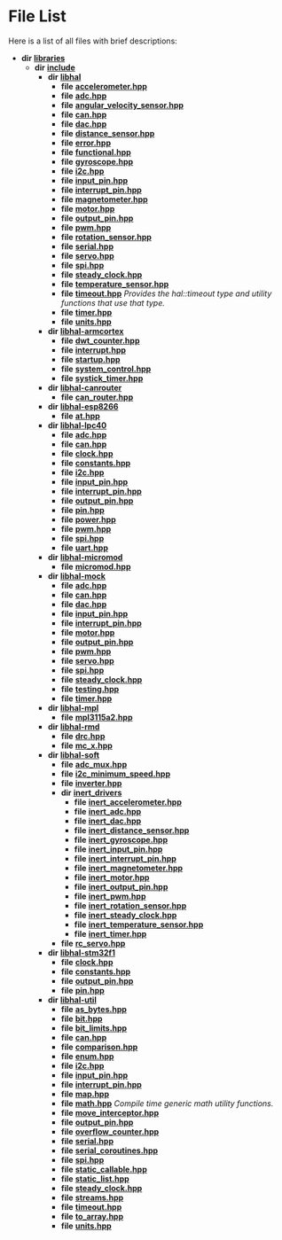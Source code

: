 
# File List

Here is a list of all files with brief descriptions:


* **dir** [**libraries**](dir_bc0718b08fb2015b8e59c47b2805f60c.md)     
    * **dir** [**include**](dir_cba0faac6e93618a6e2539705915bd70.md)     
        * **dir** [**libhal**](dir_c21661262b37aa135a14febc024e67d7.md)     
            * **file** [**accelerometer.hpp**](accelerometer_8hpp.md)     
            * **file** [**adc.hpp**](libhal_2adc_8hpp.md)     
            * **file** [**angular\_velocity\_sensor.hpp**](angular__velocity__sensor_8hpp.md)     
            * **file** [**can.hpp**](libhal_2can_8hpp.md)     
            * **file** [**dac.hpp**](libhal_2dac_8hpp.md)     
            * **file** [**distance\_sensor.hpp**](distance__sensor_8hpp.md)     
            * **file** [**error.hpp**](error_8hpp.md)     
            * **file** [**functional.hpp**](functional_8hpp.md)     
            * **file** [**gyroscope.hpp**](gyroscope_8hpp.md)     
            * **file** [**i2c.hpp**](libhal_2i2c_8hpp.md)     
            * **file** [**input\_pin.hpp**](libhal_2input__pin_8hpp.md)     
            * **file** [**interrupt\_pin.hpp**](libhal_2interrupt__pin_8hpp.md)     
            * **file** [**magnetometer.hpp**](magnetometer_8hpp.md)     
            * **file** [**motor.hpp**](libhal_2motor_8hpp.md)     
            * **file** [**output\_pin.hpp**](libhal_2output__pin_8hpp.md)     
            * **file** [**pwm.hpp**](libhal_2pwm_8hpp.md)     
            * **file** [**rotation\_sensor.hpp**](rotation__sensor_8hpp.md)     
            * **file** [**serial.hpp**](libhal_2serial_8hpp.md)     
            * **file** [**servo.hpp**](libhal_2servo_8hpp.md)     
            * **file** [**spi.hpp**](libhal_2spi_8hpp.md)     
            * **file** [**steady\_clock.hpp**](libhal_2steady__clock_8hpp.md)     
            * **file** [**temperature\_sensor.hpp**](temperature__sensor_8hpp.md)     
            * **file** [**timeout.hpp**](libhal_2timeout_8hpp.md) _Provides the hal::timeout type and utility functions that use that type._     
            * **file** [**timer.hpp**](libhal_2timer_8hpp.md)     
            * **file** [**units.hpp**](libhal_2units_8hpp.md)     
        * **dir** [**libhal-armcortex**](dir_b3459571a2adf19d50d3ad84e10dbc87.md)     
            * **file** [**dwt\_counter.hpp**](dwt__counter_8hpp.md)     
            * **file** [**interrupt.hpp**](interrupt_8hpp.md)     
            * **file** [**startup.hpp**](startup_8hpp.md)     
            * **file** [**system\_control.hpp**](system__control_8hpp.md)     
            * **file** [**systick\_timer.hpp**](systick__timer_8hpp.md)     
        * **dir** [**libhal-canrouter**](dir_2c64ce4d64c558a00b906bdd8bb48b1b.md)     
            * **file** [**can\_router.hpp**](can__router_8hpp.md)     
        * **dir** [**libhal-esp8266**](dir_b51c311201f953ecf0af8480d3c6c210.md)     
            * **file** [**at.hpp**](at_8hpp.md)     
        * **dir** [**libhal-lpc40**](dir_2fff134b595a3a874b0307aab0eea726.md)     
            * **file** [**adc.hpp**](libhal-lpc40_2adc_8hpp.md)     
            * **file** [**can.hpp**](libhal-lpc40_2can_8hpp.md)     
            * **file** [**clock.hpp**](libhal-lpc40_2clock_8hpp.md)     
            * **file** [**constants.hpp**](libhal-lpc40_2constants_8hpp.md)     
            * **file** [**i2c.hpp**](libhal-lpc40_2i2c_8hpp.md)     
            * **file** [**input\_pin.hpp**](libhal-lpc40_2input__pin_8hpp.md)     
            * **file** [**interrupt\_pin.hpp**](libhal-lpc40_2interrupt__pin_8hpp.md)     
            * **file** [**output\_pin.hpp**](libhal-lpc40_2output__pin_8hpp.md)     
            * **file** [**pin.hpp**](libhal-lpc40_2pin_8hpp.md)     
            * **file** [**power.hpp**](power_8hpp.md)     
            * **file** [**pwm.hpp**](libhal-lpc40_2pwm_8hpp.md)     
            * **file** [**spi.hpp**](libhal-lpc40_2spi_8hpp.md)     
            * **file** [**uart.hpp**](uart_8hpp.md)     
        * **dir** [**libhal-micromod**](dir_3d3c07370f433c90fd72adf4c7e715ce.md)     
            * **file** [**micromod.hpp**](micromod_8hpp.md)     
        * **dir** [**libhal-mock**](dir_24679974995b72317f1fb09ac5dd2fb9.md)     
            * **file** [**adc.hpp**](libhal-mock_2adc_8hpp.md)     
            * **file** [**can.hpp**](libhal-mock_2can_8hpp.md)     
            * **file** [**dac.hpp**](libhal-mock_2dac_8hpp.md)     
            * **file** [**input\_pin.hpp**](libhal-mock_2input__pin_8hpp.md)     
            * **file** [**interrupt\_pin.hpp**](libhal-mock_2interrupt__pin_8hpp.md)     
            * **file** [**motor.hpp**](libhal-mock_2motor_8hpp.md)     
            * **file** [**output\_pin.hpp**](libhal-mock_2output__pin_8hpp.md)     
            * **file** [**pwm.hpp**](libhal-mock_2pwm_8hpp.md)     
            * **file** [**servo.hpp**](libhal-mock_2servo_8hpp.md)     
            * **file** [**spi.hpp**](libhal-mock_2spi_8hpp.md)     
            * **file** [**steady\_clock.hpp**](libhal-mock_2steady__clock_8hpp.md)     
            * **file** [**testing.hpp**](testing_8hpp.md)     
            * **file** [**timer.hpp**](libhal-mock_2timer_8hpp.md)     
        * **dir** [**libhal-mpl**](dir_938956f748520abcfe48f1edd19c1957.md)     
            * **file** [**mpl3115a2.hpp**](mpl3115a2_8hpp.md)     
        * **dir** [**libhal-rmd**](dir_3a391231662e3c35ce1f8bf907d80c4f.md)     
            * **file** [**drc.hpp**](drc_8hpp.md)     
            * **file** [**mc\_x.hpp**](mc__x_8hpp.md)     
        * **dir** [**libhal-soft**](dir_d4bad6877cf31bc2d39b696d7a305013.md)     
            * **file** [**adc\_mux.hpp**](adc__mux_8hpp.md)     
            * **file** [**i2c\_minimum\_speed.hpp**](i2c__minimum__speed_8hpp.md)     
            * **file** [**inverter.hpp**](inverter_8hpp.md)     
            * **dir** [**inert\_drivers**](dir_140c0a66abe76384f84bfc7661372b14.md)     
                * **file** [**inert\_accelerometer.hpp**](inert__accelerometer_8hpp.md)     
                * **file** [**inert\_adc.hpp**](inert__adc_8hpp.md)     
                * **file** [**inert\_dac.hpp**](inert__dac_8hpp.md)     
                * **file** [**inert\_distance\_sensor.hpp**](inert__distance__sensor_8hpp.md)     
                * **file** [**inert\_gyroscope.hpp**](inert__gyroscope_8hpp.md)     
                * **file** [**inert\_input\_pin.hpp**](inert__input__pin_8hpp.md)     
                * **file** [**inert\_interrupt\_pin.hpp**](inert__interrupt__pin_8hpp.md)     
                * **file** [**inert\_magnetometer.hpp**](inert__magnetometer_8hpp.md)     
                * **file** [**inert\_motor.hpp**](inert__motor_8hpp.md)     
                * **file** [**inert\_output\_pin.hpp**](inert__output__pin_8hpp.md)     
                * **file** [**inert\_pwm.hpp**](inert__pwm_8hpp.md)     
                * **file** [**inert\_rotation\_sensor.hpp**](inert__rotation__sensor_8hpp.md)     
                * **file** [**inert\_steady\_clock.hpp**](inert__steady__clock_8hpp.md)     
                * **file** [**inert\_temperature\_sensor.hpp**](inert__temperature__sensor_8hpp.md)     
                * **file** [**inert\_timer.hpp**](inert__timer_8hpp.md)     
            * **file** [**rc\_servo.hpp**](rc__servo_8hpp.md)     
        * **dir** [**libhal-stm32f1**](dir_382b22576b48b83d585887c4aba4f004.md)     
            * **file** [**clock.hpp**](libhal-stm32f1_2clock_8hpp.md)     
            * **file** [**constants.hpp**](libhal-stm32f1_2constants_8hpp.md)     
            * **file** [**output\_pin.hpp**](libhal-stm32f1_2output__pin_8hpp.md)     
            * **file** [**pin.hpp**](libhal-stm32f1_2pin_8hpp.md)     
        * **dir** [**libhal-util**](dir_5e94bd3e75b6b11eff60149e0bc5664b.md)     
            * **file** [**as\_bytes.hpp**](as__bytes_8hpp.md)     
            * **file** [**bit.hpp**](bit_8hpp.md)     
            * **file** [**bit\_limits.hpp**](bit__limits_8hpp.md)     
            * **file** [**can.hpp**](libhal-util_2can_8hpp.md)     
            * **file** [**comparison.hpp**](comparison_8hpp.md)     
            * **file** [**enum.hpp**](enum_8hpp.md)     
            * **file** [**i2c.hpp**](libhal-util_2i2c_8hpp.md)     
            * **file** [**input\_pin.hpp**](libhal-util_2input__pin_8hpp.md)     
            * **file** [**interrupt\_pin.hpp**](libhal-util_2interrupt__pin_8hpp.md)     
            * **file** [**map.hpp**](map_8hpp.md)     
            * **file** [**math.hpp**](math_8hpp.md) _Compile time generic math utility functions._     
            * **file** [**move\_interceptor.hpp**](move__interceptor_8hpp.md)     
            * **file** [**output\_pin.hpp**](libhal-util_2output__pin_8hpp.md)     
            * **file** [**overflow\_counter.hpp**](overflow__counter_8hpp.md)     
            * **file** [**serial.hpp**](libhal-util_2serial_8hpp.md)     
            * **file** [**serial\_coroutines.hpp**](serial__coroutines_8hpp.md)     
            * **file** [**spi.hpp**](libhal-util_2spi_8hpp.md)     
            * **file** [**static\_callable.hpp**](static__callable_8hpp.md)     
            * **file** [**static\_list.hpp**](static__list_8hpp.md)     
            * **file** [**steady\_clock.hpp**](libhal-util_2steady__clock_8hpp.md)     
            * **file** [**streams.hpp**](streams_8hpp.md)     
            * **file** [**timeout.hpp**](libhal-util_2timeout_8hpp.md)     
            * **file** [**to\_array.hpp**](to__array_8hpp.md)     
            * **file** [**units.hpp**](libhal-util_2units_8hpp.md)     

